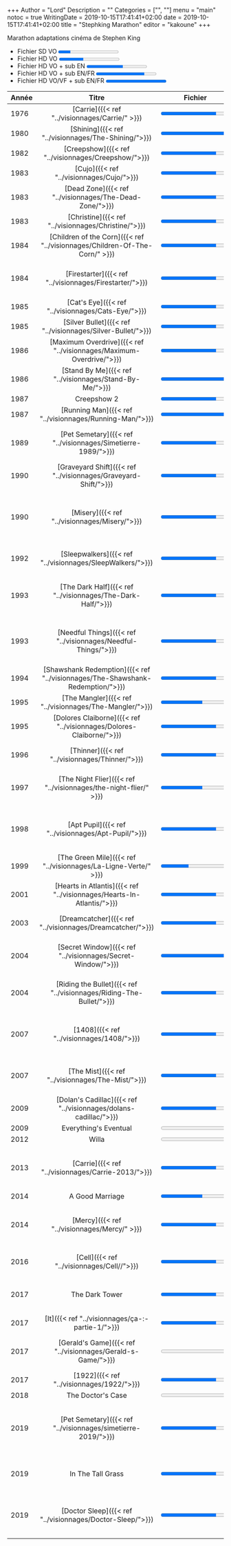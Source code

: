 +++
Author = "Lord"
Description = ""
Categories = ["", ""]
menu = "main"
notoc = true
WritingDate = 2019-10-15T17:41:41+02:00
date = 2019-10-15T17:41:41+02:00
title = "Stephking Marathon"
editor = "kakoune"
+++

Marathon adaptations cinéma de Stephen King

  - Fichier SD VO <progress value="1" max="5">Fichier SD VO<</progress>
  - Fichier HD VO <progress value="2" max="5">Fichier HD VO<</progress>
  - Fichier HD VO + sub EN <progress value="3" max="5">Fichier HD VO+Sub EN</progress>
  - Fichier HD VO + sub EN/FR <progress value="4" max="5">Fichier HD VO+Sub EN+Sub FR</progress>
  - Fichier HD VO/VF + sub EN/FR <progress value="5" max="5">Fichier HD VO+VF+Sub EN+Sub FR</progress>


| Année |          Titre       |                 Fichier                | Avis                                                  |
|-------|:--------------------:|----------------------------------------|------                                                 |
|  1976 | [Carrie]({{< ref "../visionnages/Carrie/" >}})               |<progress value="4" max="5">/<progress> | mouai                                                 |
|  1980 | [Shining]({{< ref "../visionnages/The-Shining/">}})              |<progress value="5" max="5">/<progress> | film culte                                            |
|  1982 | [Creepshow]({{< ref "../visionnages/Creepshow/">}})            |<progress value="4" max="5">/<progress> | mouai mouai mouai                                     |
|  1983 | [Cujo]({{< ref "../visionnages/Cujo/">}})                 |<progress value="4" max="5">/<progress> | pas mal du tout                                       |
|  1983 | [Dead Zone]({{< ref "../visionnages/The-Dead-Zone/">}})            |<progress value="4" max="5">/<progress> | vraiment cool                                         |
|  1983 | [Christine]({{< ref "../visionnages/Christine/">}})            |<progress value="4" max="5">/<progress> | super                                                 |
|  1984 | [Children of the Corn]({{< ref "../visionnages/Children-Of-The-Corn/" >}}) |<progress value="4" max="5">/<progress> | intriguant mais plutôt moyen                          |
|  1984 | [Firestarter]({{< ref "../visionnages/Firestarter/">}})          |<progress value="4" max="5">/<progress> | un peu trop basique mais pas pourri : dispensable     |
|  1985 | [Cat's Eye]({{< ref "../visionnages/Cats-Eye/">}})            |<progress value="4" max="5">/<progress> | étonnament bon                                        |
|  1985 | [Silver Bullet]({{< ref "../visionnages/Silver-Bullet/">}})        |<progress value="4" max="5">/<progress> | moyen                                                 |
|  1986 | [Maximum Overdrive]({{< ref "../visionnages/Maximum-Overdrive/">}})    |<progress value="4" max="5">/<progress> | nanard                                                |
|  1986 | [Stand By Me]({{< ref "../visionnages/Stand-By-Me/">}})          |<progress value="5" max="5">/<progress> | vraiment très cool                                    |
|  1987 | Creepshow 2                                        |<progress value="4" max="5">/<progress> |                                                       |
|  1987 | [Running Man]({{< ref "../visionnages/Running-Man/">}})          |<progress value="5" max="5">/<progress> | sympas                                                |
|  1989 | [Pet Semetary]({{< ref "../visionnages/Simetierre-1989/">}})         |<progress value="4" max="5">/<progress> | sympas et fidèle mais pourrait être mieux             |
|  1990 | [Graveyard Shift]({{< ref "../visionnages/Graveyard-Shift/">}})      |<progress value="4" max="5">/<progress> | chiant                                                |
|  1990 | [Misery]({{< ref "../visionnages/Misery/">}})               |<progress value="4" max="5">/<progress> | Les apparences sont trompeuses, il est excellent.     |
|  1992 | [Sleepwalkers]({{< ref "../visionnages/SleepWalkers/">}})         |<progress value="4" max="5">/<progress> | Vraiment bof. Cheapos. trop typé 90'                  |
|  1993 | [The Dark Half]({{< ref "../visionnages/The-Dark-Half/">}})        |<progress value="4" max="5">/<progress> | Se laisse regarder mais sans saveur. Très Sk-ien      |
|  1993 | [Needful Things]({{< ref "../visionnages/Needful-Things/">}})       |<progress value="4" max="5">/<progress> | Super histoire, réal moyenne mais supportable         |
|  1994 | [Shawshank Redemption]({{< ref "../visionnages/The-Shawshank-Redemption/">}}) |<progress value="4" max="5">/<progress> | film culte, parmis les meilleurs                      |
|  1995 | [The Mangler]({{< ref "../visionnages/The-Mangler/">}})          |<progress value="3" max="5">/<progress> | Mais quel nanard !                                    |
|  1995 | [Dolores Claiborne]({{< ref "../visionnages/Dolores-Claiborne/">}})    |<progress value="4" max="5">/<progress> | Peu connu ce film le mériterait                       |
|  1996 | [Thinner]({{< ref "../visionnages/Thinner/">}})              |<progress value="4" max="5">/<progress> | Pourrait être pas mal mais maladroit                  |
|  1997 | [The Night Flier]({{< ref "../visionnages/the-night-flier/" >}})                                    |<progress value="3" max="5">/<progress> | Il aurait pu s'en sortir ce film, il aurait pu.                                                      |
|  1998 | [Apt Pupil]({{< ref "../visionnages/Apt-Pupil/">}})            |<progress value="4" max="5">/<progress> | Malgré un casting pas pourri, j'y crois pas du tout   |
|  1999 | [The Green Mile]({{< ref "../visionnages/La-Ligne-Verte/" >}})       |<progress value="2" max="5">/<progress> | Wow, un chef d'œuvre.                                 |
|  2001 | [Hearts in Atlantis]({{< ref "../visionnages/Hearts-In-Atlantis/">}})   |<progress value="4" max="5">/<progress> | Sympas mais assez peu original                        |
|  2003 | [Dreamcatcher]({{< ref "../visionnages/Dreamcatcher/">}})         |<progress value="4" max="5">/<progress> | Ptain on est vraiment pas loin du nanr.               |
|  2004 | [Secret Window]({{< ref "../visionnages/Secret-Window/">}})        |<progress value="5" max="5">/<progress> | Sympatique grâce à son histoire et ses acteurs        |
|  2004 | [Riding the Bullet]({{< ref "../visionnages/Riding-The-Bullet/">}})    |<progress value="4" max="5">/<progress> | Mouai, c'est chiant et molasson et mauvais            |
|  2007 | [1408]({{< ref "../visionnages/1408/">}})                 |<progress value="4" max="5">/<progress> | Très sympa avec un bon cast et un surnaturel prenant  |
|  2007 | [The Mist]({{< ref "../visionnages/The-Mist/">}})             |<progress value="4" max="5">/<progress> | Sympas mais particulier niveau mise en scène          |
|  2009 | [Dolan's Cadillac]({{< ref "../visionnages/dolans-cadillac/">}})     |<progress value="4" max="5">/<progress> | Beurk, c'est chiant et long et peu inspiré            |
|  2009 | Everything's Eventual |<progress value="0" max="5">/<progress> |                                                       |
|  2012 | Willa                |<progress value="0" max="5">/<progress> |                                                       |
|  2013 | [Carrie]({{< ref "../visionnages/Carrie-2013/">}})               |<progress value="4" max="5">/<progress> | Je le préfère à l'original mais c'est pas non plus top |
|  2014 | A Good Marriage      |<progress value="3" max="5">/<progress> |                                                       |
|  2014 | [Mercy]({{< ref "../visionnages/Mercy/" >}})                |<progress value="4" max="5">/<progress> | Moyen en tout point. Ce film n'a pas vraiment d'intéret                                                      |
|  2016 | [Cell]({{< ref "../visionnages/Cell//">}})                 |<progress value="4" max="5">/<progress> | Nul malgré un cast prometteur                         |
|  2017 | The Dark Tower       |<progress value="4" max="5">/<progress> | Me suis endormi parceque … c'était … meh              |
|  2017 | [It]({{< ref "../visionnages/ça-:-partie-1/">}})                   |<progress value="4" max="5">/<progress> |                                                       |
|  2017 | [Gerald's Game]({{< ref "../visionnages/Gerald-s-Game/">}})        |<progress value="0" max="5">/<progress> | Vraiment excellent sur une base simple                |
|  2017 | [1922]({{< ref "../visionnages/1922/">}})                 |<progress value="4" max="5">/<progress> |                                                       |
|  2018 | The Doctor's Case    |<progress value="0" max="5">/<progress> |                                                       |
|  2019 | [Pet Semetary]({{< ref "../visionnages/simetierre-2019/">}})         |<progress value="4" max="5">/<progress> | Très décevant. Au final pas meilleur que son prédécesseur                                            |
|  2019 | In The Tall Grass    |<progress value="4" max="5">/<progress> | Ça passe, ça reste un film d'horreur basique          |
|  2019 | [Doctor Sleep]({{< ref "../visionnages/Doctor-Sleep/">}})         |<progress value="4" max="5">/<progress> | Pas aussi bien que le premier mais dégueu non plus    |

